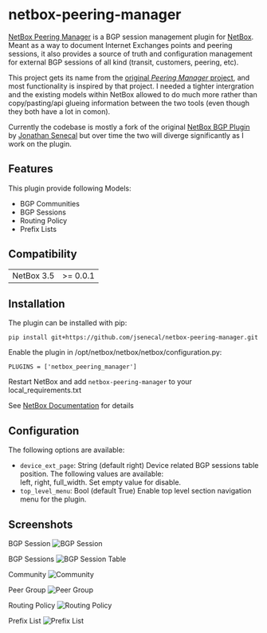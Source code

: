 # netbox-peering-manager

[NetBox Peering Manager](https://github.com/jsenecal/netbox-peering-manager) is a BGP session management plugin for [NetBox](https://github.com/netbox-community/netbox). Meant as a way to document Internet Exchanges points and peering sessions, it also provides a source of truth and configuration management for external BGP sessions of all kind (transit, customers, peering, etc).

This project gets its name from the [original *Peering Manager* project](https://github.com/peering-manager/peering-manager), and most functionality is inspired by that project. I needed a tighter intergration and the existing models within NetBox allowed to do much more rather than copy/pasting/api glueing information between the two tools (even though they both have a lot in comon).

Currently the codebase is mostly a fork of the original [NetBox BGP Plugin](https://github.com/k01ek/netbox-bgp) by [Jonathan Senecal](https://github.com/k01ek) but over time the two will diverge significantly as I work on the plugin.

## Features
This plugin provide following Models:
* BGP Communities
* BGP Sessions
* Routing Policy
* Prefix Lists 

## Compatibility

|             |       |
|-------------|-------|
| NetBox 3.5  | >= 0.0.1 |

## Installation

The plugin can be installed with pip:

```
pip install git+https://github.com/jsenecal/netbox-peering-manager.git
```
Enable the plugin in /opt/netbox/netbox/netbox/configuration.py:
```
PLUGINS = ['netbox_peering_manager']
```
Restart NetBox and add `netbox-peering-manager` to your local_requirements.txt

See [NetBox Documentation](https://docs.netbox.dev/en/stable/plugins/#installing-plugins) for details

## Configuration

The following options are available:
* `device_ext_page`: String (default right) Device related BGP sessions table position. The following values are available:  
left, right, full_width. Set empty value for disable.
* `top_level_menu`: Bool (default True) Enable top level section navigation menu for the plugin. 

## Screenshots

BGP Session
![BGP Session](docs/img/session.png)

BGP Sessions
![BGP Session Table](docs/img/sessions.png)

Community
![Community](docs/img/commun.png)

Peer Group
![Peer Group](docs/img/peer_group.png)

Routing Policy
![Routing Policy](docs/img/routepolicy.png)

Prefix List
![Prefix List](docs/img/preflist.png)
